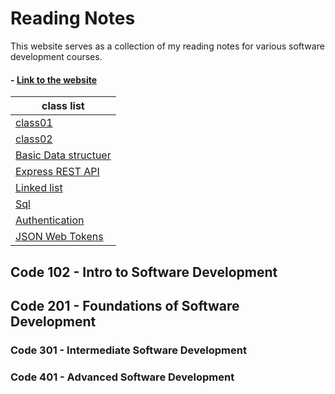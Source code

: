 # Reading Notes

This website serves as a collection of my reading notes for various software development courses.

#### - [Link to the website](https://saleh2001k.github.io/Reading-Notes/)

| class list |
|----------|
| [class01](./week01/class01A.md)   |
| [class02](./week01/class01B.md)   |
| [Basic Data structuer](./week01/BasicDataStructures.md)   |
| [Express REST API](./week01/class02A.md)   |
| [Linked list](./week01/class02B.md)   |
| [Sql](./week02/sql.md)   |
| [Authentication](./week03/auth.md)   |
| [JSON Web Tokens](./week03/auth2.md)   |


## Code 102 - Intro to Software Development

## Code 201 - Foundations of Software Development

### Code 301 - Intermediate Software Development

### Code 401 - Advanced Software Development

